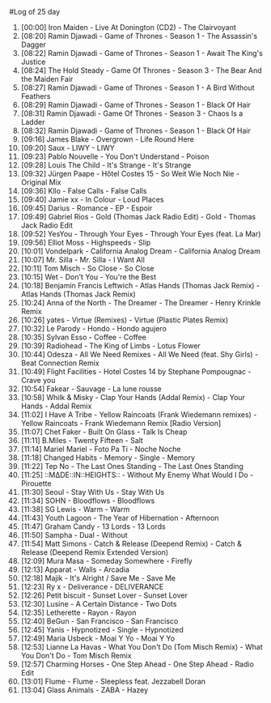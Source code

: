 #Log of 25 day

1. [00:00] Iron Maiden - Live At Donington (CD2) - The Clairvoyant
1. [08:20] Ramin Djawadi - Game of Thrones - Season 1 - The Assassin's Dagger
1. [08:22] Ramin Djawadi - Game of Thrones - Season 1 - Await The King's Justice
1. [08:24] The Hold Steady - Game Of Thrones - Season 3 - The Bear And the Maiden Fair
1. [08:27] Ramin Djawadi - Game of Thrones - Season 1 - A Bird Without Feathers
1. [08:29] Ramin Djawadi - Game of Thrones - Season 1 - Black Of Hair
1. [08:31] Ramin Djawadi - Game Of Thrones - Season 3 - Chaos Is a Ladder
1. [08:32] Ramin Djawadi - Game of Thrones - Season 1 - Black Of Hair
1. [09:16] James Blake - Overgrown - Life Round Here
1. [09:20] Saux - LIWY - LIWY
1. [09:23] Pablo Nouvelle - You Don't Understand - Poison
1. [09:28] Louis The Child - It's Strange - It's Strange
1. [09:32] Jürgen Paape - Hôtel Costes 15 - So Weit Wie Noch Nie - Original Mix
1. [09:36] Kllo - False Calls - False Calls
1. [09:40] Jamie xx - In Colour - Loud Places
1. [09:45] Darius - Romance - EP - Espoir
1. [09:49] Gabriel Rios - Gold (Thomas Jack Radio Edit) - Gold - Thomas Jack Radio Edit
1. [09:52] YesYou - Through Your Eyes - Through Your Eyes (feat. La Mar)
1. [09:56] Elliot Moss - Highspeeds - Slip
1. [10:01] Vondelpark - California Analog Dream - California Analog Dream
1. [10:07] Mr. Silla - Mr. Silla - I Want All
1. [10:11] Tom Misch - So Close - So Close
1. [10:15] Wet - Don't You - You're the Best
1. [10:18] Benjamin Francis Leftwich - Atlas Hands (Thomas Jack Remix) - Atlas Hands (Thomas Jack Remix)
1. [10:24] Anna of the North - The Dreamer - The Dreamer - Henry Krinkle Remix
1. [10:26] yates - Virtue (Remixes) - Virtue (Plastic Plates Remix)
1. [10:32] Le Parody - Hondo - Hondo agujero
1. [10:35] Sylvan Esso - Coffee - Coffee
1. [10:39] Radiohead - The King of Limbs - Lotus Flower
1. [10:44] Odesza - All We Need Remixes - All We Need (feat. Shy Girls) - Beat Connection Remix
1. [10:49] Flight Facilities - Hotel Costes 14 by Stephane Pompougnac - Crave you
1. [10:54] Fakear - Sauvage - La lune rousse
1. [10:58] Whilk & Misky - Clap Your Hands (Addal Remix) - Clap Your Hands - Addal Remix
1. [11:02] I Have A Tribe - Yellow Raincoats (Frank Wiedemann remixes) - Yellow Raincoats - Frank Wiedemann Remix [Radio Version]
1. [11:07] Chet Faker - Built On Glass - Talk Is Cheap
1. [11:11] B.Miles - Twenty Fifteen - Salt
1. [11:14] Mariel Mariel - Foto Pa Ti - Noche Noche
1. [11:18] Changed Habits - Memory - Single - Memory
1. [11:22] Tep No - The Last Ones Standing - The Last Ones Standing
1. [11:25] ::M∆DE::IN::HEIGHTS:: - Without My Enemy What Would I Do - Pirouette
1. [11:30] Seoul - Stay With Us - Stay With Us
1. [11:34] SOHN - Bloodflows - Bloodflows
1. [11:38] SG Lewis - Warm - Warm
1. [11:43] Youth Lagoon - The Year of Hibernation - Afternoon
1. [11:47] Graham Candy - 13 Lords - 13 Lords
1. [11:50] Sampha - Dual - Without
1. [11:54] Matt Simons - Catch & Release (Deepend Remix) - Catch & Release (Deepend Remix Extended Version)
1. [12:09] Mura Masa - Someday Somewhere - Firefly
1. [12:13] Apparat - Walls - Arcadia
1. [12:18] Majik - It's Alright / Save Me - Save Me
1. [12:23] Ry x - Deliverance - DELIVERANCE
1. [12:26] Petit biscuit - Sunset Lover - Sunset Lover
1. [12:30] Lusine - A Certain Distance - Two Dots
1. [12:35] Letherette - Rayon - Rayon
1. [12:40] BeGun - San Francisco - San Francisco
1. [12:45] Yanis - Hypnotized - Single - Hypnotized
1. [12:49] Maria Usbeck - Moai Y Yo - Moai Y Yo
1. [12:53] Lianne La Havas - What You Don't Do (Tom Misch Remix) - What You Don't Do - Tom Misch Remix
1. [12:57] Charming Horses - One Step Ahead - One Step Ahead - Radio Edit
1. [13:01] Flume - Flume - Sleepless feat. Jezzabell Doran
1. [13:04] Glass Animals - ZABA - Hazey
